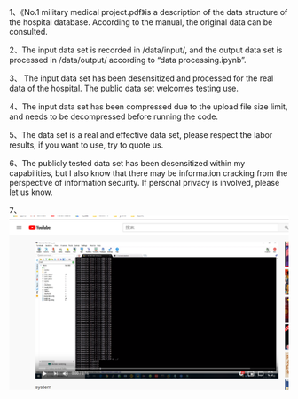 1、《No.1 military medical project.pdf》is a description of the data structure of the hospital database. According to the manual, the original data can be consulted.

2、The input data set is recorded in /data/input/, and the output data set is processed in /data/output/ according to “data processing.ipynb”.

3、 The input data set has been desensitized and processed for the real data of the hospital. The public data set welcomes testing use.

4、The input data set has been compressed due to the upload file size limit, and needs to be decompressed before running the code.

5、The data set is a real and effective data set, please respect the labor results, if you want to use, try to quote us.

6、The publicly tested data set has been desensitized within my capabilities, but I also know that there may be information cracking from the perspective of information security. If personal privacy is involved, please let us know.


7、[![Watch the video](https://github.com/gsz12/ICC_test/blob/master/1111.png)](https://youtu.be/7YA-7aAAd8s)
